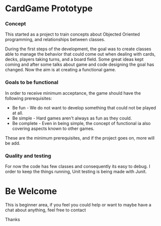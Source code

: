# CardGame Prototype

### Concept
This started as a project to train concepts about Objected Oriented programming, and relationships between classes. 

During the first steps of the development, the goal was to create classes able to manage the behavior that could come out when dealing with cards, decks, players taking turns, and a board field.
Some great ideas kept coming and after some talks about game and code designing the goal has changed. Now the aim is at creating a functional game.

### Goals to be functional

In order to receive minimum acceptance, the game should have the following prerequisites:

* Be fun - We do not want to develop something that could not be played at all.
* Be simple - Hard games aren't always as fun as they could.
* Be complete - Even in being simple, the concept of functional ia also covering aspects known to other games.

These are the minimum prerequisites, and if the project goes on, more will be add.

### Quality and testing

For now the code has few classes and consequently its easy to debug.
I order to keep the things running, Unit testing is being made with Junit.

# Be Welcome

This is beginner area, if you feel you could help or want to maybe have a chat about anything, feel free to contact

Thanks   